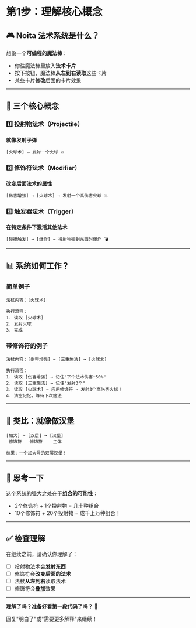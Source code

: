 # 第1步：理解核心概念

## 🎮 Noita 法术系统是什么？

想象一个**可编程的魔法棒**：
- 你往魔法棒里放入**法术卡片**
- 按下按钮，魔法棒**从左到右读取**这些卡片
- 某些卡片**修改**后面的卡片效果

---

## 🔑 三个核心概念

### 1️⃣ 投射物法术（Projectile）
**就像发射子弹**

```
[火球术] → 发射一个火球 🔥
```

### 2️⃣ 修饰符法术（Modifier）
**改变后面法术的属性**

```
[伤害增强] → [火球术] → 发射一个高伤害火球 💥
```

### 3️⃣ 触发器法术（Trigger）
**在特定条件下激活其他法术**

```
[碰撞触发] → [爆炸] → 投射物碰到东西时爆炸 💣
```

---

## 📊 系统如何工作？

### 简单例子
```
法杖内容：[火球术]

执行流程：
1. 读取 [火球术]
2. 发射火球
3. 完成
```

### 带修饰符的例子
```
法杖内容：[伤害增强] → [三重施法] → [火球术]

执行流程：
1. 读取 [伤害增强] → 记住"下个法术伤害+50%"
2. 读取 [三重施法] → 记住"发射3个"
3. 读取 [火球术] → 应用修饰符 → 发射3个高伤害火球！
4. 清空记忆，等待下次施法
```

---

## 🧩 类比：就像做汉堡

```
[加大] → [双层] → [汉堡]
 修饰符   修饰符    主体

结果：一个加大号的双层汉堡！
```

---

## 💭 思考一下

这个系统的强大之处在于**组合的可能性**：
- 2个修饰符 + 1个投射物 = 几十种组合
- 10个修饰符 + 20个投射物 = 成千上万种组合！

---

## ✅ 检查理解

在继续之前，请确认你理解了：
- [ ] 投射物法术会**发射东西**
- [ ] 修饰符会**改变后面的法术**
- [ ] 法杖**从左到右**读取法术
- [ ] 修饰符会**叠加**效果

---

**理解了吗？准备好看第一段代码了吗？** 🤔

回复"明白了"或"需要更多解释"来继续！

